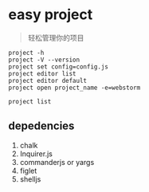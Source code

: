 # easy project
> 轻松管理你的项目

```
project -h
project -V --version
project set config=config.js
project editor list 
project editor default
project open project_name -e=webstorm

project list

```

## depedencies
1. chalk
2. Inquirer.js
3. commanderjs or yargs
4. figlet
5. shelljs